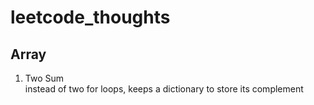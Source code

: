 # leetcode_thoughts

## Array
1. Two Sum \
instead of two for loops, keeps a dictionary to store its complement
